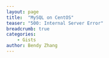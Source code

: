 ```yaml
---
layout: page
title:  "MySQL on CentOS"
teaser: "500: Internal Server Error"
breadcrumb: true
categories:
    - Gists
author: Bendy Zhang
---
```




